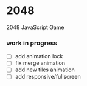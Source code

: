 # 2048
2048 JavaScript Game

### work in progress

- [ ] add animation lock
- [ ] fix merge animation
- [ ] add new tiles animation
- [ ] add responsive/fullscreen
